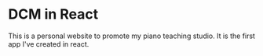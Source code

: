 # DCM in React

This is a personal website to promote my piano teaching studio.  It is the first app I've created in react.
